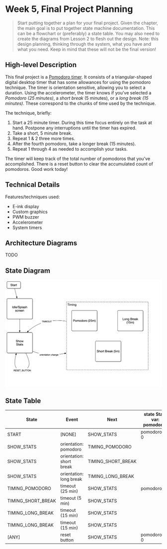 # Week 5, Final Project Planning

> Start putting together a plan for your final project. Given the
> chapter, the main goal is to put together state machine
> documentation. This can be a flowchart or (preferably) a state
> table. You may also need to create the diagrams from Lesson 2 to
> flesh out the design. Note: this design planning, thinking through
> the system, what you have and what you need. Keep in mind that these
> will not be the final version!

## High-level Description

This final project is a [Pomodoro timer](https://francescocirillo.com/pages/pomodoro-technique).
It consists of a triangular-shaped digital desktop timer that has some allowances for using the pomodoro technique.
The timer is orientation sensitive, allowing you to select a duration.
Using the accelerometer, the timer knows if you've selected a _Pomodoro (25 minutes)_, a _short break_ (5 minutes), or a _long break (15 minutes)_.
These correspond to the chunks of time used by the technique.

The technique, briefly:

1. Start a 25 minute timer.
   During this time focus entirely on the task at hand.
   Postpone any interruptions until the timer has expired.
2. Take a short, 5 minute break.
3. Repeat 1 & 2 three more times.
4. After the fourth pomodoro, take a longer break (15 minutes).
5. Repeat 1 through 4 as needed to accomplish your tasks.

The timer will keep track of the total number of pomodoros that you've accomplished.
There is a reset button to clear the accumulated count of pomodoros.
Good work today!

## Technical Details

Features/techniques used:

- E-ink display
- Custom graphics
- PWM buzzer
- Accelerometer
- System timers

## Architecture Diagrams

TODO

## State Diagram

![](img/state_diagram.png)

## State Table

| State                | Event                    | Next                 | state State var: pomodoros |
|----------------------|--------------------------|----------------------|----------------------------|
| START                | [NONE]                   | SHOW_STATS           | pomodoros = 0              |
| SHOW\_STATS          | orientation: pomodoro    | TIMING\_POMODORO     |                            |
| SHOW\_STATS          | orientation: short break | TIMING\_SHORT\_BREAK |                            |
| SHOW\_STATS          | orientation: long break  | TIMING\_LONG\_BREAK  |                            |
| TIMING\_POMODORO     | timeout (25 min)         | SHOW\_STATS          | pomodoros++                |
| TIMING\_SHORT\_BREAK | timeout (5 min)          | SHOW\_STATS          |                            |
| TIMING\_LONG\_BREAK  | timeout (15 min)         | SHOW\_STATS          |                            |
| TIMING\_LONG\_BREAK  | timeout (15 min)         | SHOW\_STATS          |                            |
| [ANY]                | reset button             | SHOW\_STATS          | pomodoros = 0              |
